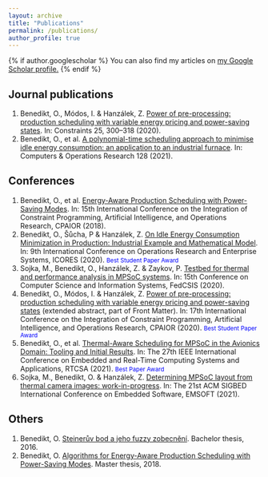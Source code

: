 ```yaml
---
layout: archive
title: "Publications"
permalink: /publications/
author_profile: true
---
```


{% if author.googlescholar %}
  You can also find my articles on <u><a href="{{author.googlescholar}}">my Google Scholar profile</a>.</u>
{% endif %}

## Journal publications

 1. Benedikt, O., Módos, I. & Hanzálek, Z. [Power of pre-processing: production scheduling with variable energy pricing and power-saving states](https://doi.org/10.1007/s10601-020-09317-y). In: Constraints 25, 300–318 (2020).
 2. Benedikt, O., et al. [A polynomial-time scheduling approach to minimise idle energy consumption: an application to an industrial furnace](https://doi.org/10.1016/j.cor.2020.105167). In: Computers & Operations Research 128 (2021).

## Conferences

 1. Benedikt, O., et al. [Energy-Aware Production Scheduling with Power-Saving Modes](https://doi.org/10.1007/978-3-319-93031-2_6). In: 15th International Conference on the Integration of Constraint Programming, Artificial Intelligence, and Operations Research, CPAIOR (2018).
 2. Benedikt, O., Šůcha, P & Hanzálek, Z. [On Idle Energy Consumption Minimization in Production: Industrial Example and Mathematical Model](https://doi.org/10.5220/0008877400350046). In: 9th International Conference on Operations Research and Enterprise Systems, ICORES (2020). <span style="color:blue;font-size:smaller">Best Student Paper Award</span>
 3. Sojka, M.,  Benedikt, O., Hanzálek, Z. & Zaykov, P. [Testbed for thermal and performance analysis in MPSoC systems](https://doi.org/10.15439/2020F174). In: 15th Conference on Computer Science and Information Systems, FedCSIS (2020).
 4. Benedikt, O., Módos, I. & Hanzálek, Z. [Power of pre-processing: production scheduling with variable energy pricing and power-saving states](https://link.springer.com/book/10.1007%2F978-3-030-58942-4) (extended abstract, part of Front Matter). In: 17th International Conference on the Integration of Constraint Programming, Artificial Intelligence, and Operations Research, CPAIOR (2020). <span style="color:blue;font-size:smaller">Best Student Paper Award</span>
 5. Benedikt, O., et al. [Thermal-Aware Scheduling for MPSoC in the Avionics Domain: Tooling and Initial Results](https://ieeexplore.ieee.org/document/9545290). In: The 27th IEEE International Conference on Embedded and Real-Time Computing Systems and Applications, RTCSA (2021). <span style="color:blue;font-size:smaller">Best Paper Award</span>
 6. Sojka, M., Benedikt, O. & Hanzálek, Z. [Determining MPSoC layout from thermal camera images: work-in-progress](https://doi.org/10.1145/3477244.3477619). In: The 21st ACM SIGBED International Conference on Embedded Software, EMSOFT (2021).

## Others

 1. Benedikt, O. [Steinerův bod a jeho fuzzy zobecnění](https://dspace.cvut.cz/handle/10467/64666). Bachelor thesis, 2016. 
 2. Benedikt, O. [Algorithms for Energy-Aware Production Scheduling with Power-Saving Modes](https://dspace.cvut.cz/handle/10467/77065). Master thesis, 2018.
